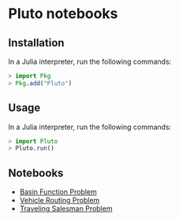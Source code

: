 # Pluto notebooks

## Installation

In a Julia interpreter, run the following commands:

```julia
> import Pkg
> Pkg.add("Pluto")
```

## Usage

In a Julia interpreter, run the following commands:

```julia
> import Pluto
> Pluto.run()
```

## Notebooks

- [Basin Function Problem](./bfp.jl)
- [Vehicle Routing Problem](./vrp.jl)
- [Traveling Salesman Problem](./tsp.jl)
